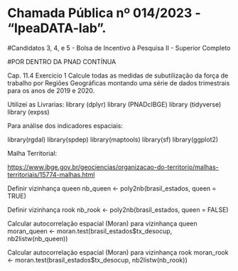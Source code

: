 # Chamada Pública nº 014/2023 - “IpeaDATA-lab”.

#Candidatos 3, 4, e 5 - Bolsa de Incentivo à Pesquisa II - Superior Completo

#POR DENTRO DA PNAD CONTÍNUA

Cap. 11.4 Exercicio 1 Calcule todas as medidas de subutilização da força de trabalho por Regiões
Geográficas montando uma série de dados trimestrais para os anos de 2019 e 2020.

Utilizei as Livrarias:
library (dplyr)
library (PNADcIBGE)
library (tidyverse)
library (expss)

Para análise dos indicadores espaciais:

library(rgdal)
library(spdep)
library(maptools)
library(sf)
library(ggplot2)

Malha Territorial:

https://www.ibge.gov.br/geociencias/organizacao-do-territorio/malhas-territoriais/15774-malhas.html

 Definir vizinhança queen
nb_queen <- poly2nb(brasil_estados, queen = TRUE)

 Definir vizinhança rook
nb_rook <- poly2nb(brasil_estados, queen = FALSE)

 Calcular autocorrelação espacial (Moran) para vizinhança queen
moran_queen <- moran.test(brasil_estados$tx_desocup, nb2listw(nb_queen))

 Calcular autocorrelação espacial (Moran) para vizinhança rook
moran_rook <- moran.test(brasil_estados$tx_desocup, nb2listw(nb_rook))

